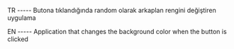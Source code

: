TR ----- Butona tıklandığında random olarak arkaplan rengini değiştiren uygulama

EN ----- Application that changes the background color when the button is clicked
